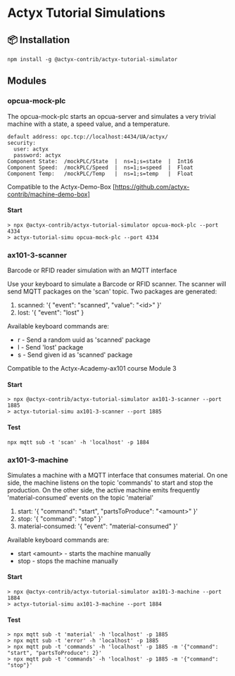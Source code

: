# Actyx Tutorial Simulations

## 📦 Installation

```shell
npm install -g @actyx-contrib/actyx-tutorial-simulator
```

## Modules

### opcua-mock-plc

The opcua-mock-plc starts an opcua-server and simulates a very trivial machine with a state, a speed value, and a temperature.

```
default address: opc.tcp://localhost:4434/UA/actyx/
security:
  user: actyx
  password: actyx
Component State:  /mockPLC/State  |  ns=1;s=state  |  Int16
Component Speed:  /mockPLC/Speed  |  ns=1;s=speed  |  Float
Component Temp:   /mockPLC/Temp   |  ns=1;s=temp   |  Float
```

Compatible to the Actyx-Demo-Box [https://github.com/actyx-contrib/machine-demo-box]

#### Start

```
> npx @actyx-contrib/actyx-tutorial-simulator opcua-mock-plc --port 4334
> actyx-tutorial-simu opcua-mock-plc --port 4334
```

### ax101-3-scanner

Barcode or RFID reader simulation with an MQTT interface

Use your keyboard to simulate a Barcode or RFID scanner.
The scanner will send MQTT packages on the 'scan' topic.
Two packages are generated:

1. scanned: '{ "event": "scanned", "value": "\<id\>" }'
2. lost: '{ "event": "lost" }

Available keyboard commands are:

- r - Send a random uuid as 'scanned' package
- l - Send 'lost' package
- s <ID> - Send given id as 'scanned' package

Compatible to the Actyx-Academy-ax101 course Module 3

#### Start

```
> npx @actyx-contrib/actyx-tutorial-simulator ax101-3-scanner --port 1885
> actyx-tutorial-simu ax101-3-scanner --port 1885
```

#### Test

```
npx mqtt sub -t 'scan' -h 'localhost' -p 1884
```

### ax101-3-machine

Simulates a machine with a MQTT interface that consumes material.
On one side, the machine listens on the topic 'commands' to start and stop the production.
On the other side, the active machine emits frequently 'material-consumed' events on the topic 'material'

1. start: '{ "command": "start", "partsToProduce": "\<amount\>" }'
2. stop: '{ "command": "stop" }'
3. material-consumed: '{ "event": "material-consumed" }'

Available keyboard commands are:

- start \<amount\> - starts the machine manually
- stop - stops the machine manually

#### Start

```
> npx @actyx-contrib/actyx-tutorial-simulator ax101-3-machine --port 1884
> actyx-tutorial-simu ax101-3-machine --port 1884
```

#### Test

```
> npx mqtt sub -t 'material' -h 'localhost' -p 1885
> npx mqtt sub -t 'error' -h 'localhost' -p 1885
> npx mqtt pub -t 'commands' -h 'localhost' -p 1885 -m '{"command": "start", "partsToProduce": 2}'
> npx mqtt pub -t 'commands' -h 'localhost' -p 1885 -m '{"command": "stop"}'
```
